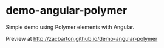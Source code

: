 demo-angular-polymer
====================

Simple demo using Polymer elements with Angular.

Preview at http://zacbarton.github.io/demo-angular-polymer

